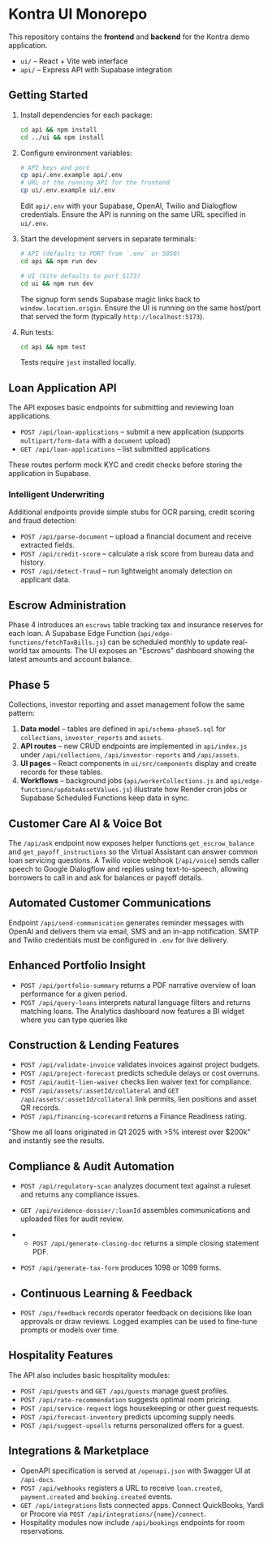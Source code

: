 # Kontra UI Monorepo

This repository contains the **frontend** and **backend** for the Kontra demo application.

- `ui/` – React + Vite web interface
- `api/` – Express API with Supabase integration

## Getting Started

1. Install dependencies for each package:
   ```bash
   cd api && npm install
   cd ../ui && npm install
   ```

2. Configure environment variables:
   ```bash
   # API keys and port
   cp api/.env.example api/.env
   # URL of the running API for the frontend
   cp ui/.env.example ui/.env
   ```

   Edit `api/.env` with your Supabase, OpenAI, Twilio and Dialogflow credentials.
   Ensure the API is running on the same URL specified in `ui/.env`.

3. Start the development servers in separate terminals:
   ```bash
   # API (defaults to PORT from `.env` or 5050)
   cd api && npm run dev

   # UI (Vite defaults to port 5173)
   cd ui && npm run dev
   ```

   The signup form sends Supabase magic links back to `window.location.origin`. 
   Ensure the UI is running on the same host/port that served the form (typically `http://localhost:5173`).

4. Run tests:
   ```bash
   cd api && npm test
   ```

   Tests require `jest` installed locally.

## Loan Application API

The API exposes basic endpoints for submitting and reviewing loan applications.

* `POST /api/loan-applications` – submit a new application (supports `multipart/form-data` with a `document` upload)
* `GET /api/loan-applications` – list submitted applications

These routes perform mock KYC and credit checks before storing the application in Supabase.

### Intelligent Underwriting

Additional endpoints provide simple stubs for OCR parsing, credit scoring and fraud detection:

* `POST /api/parse-document` – upload a financial document and receive extracted fields.
* `POST /api/credit-score` – calculate a risk score from bureau data and history.
* `POST /api/detect-fraud` – run lightweight anomaly detection on applicant data.
  
## Escrow Administration

Phase 4 introduces an `escrows` table tracking tax and insurance reserves for each loan. A Supabase Edge Function (`api/edge-functions/fetchTaxBills.js`) can be scheduled monthly to update real-world tax amounts. The UI exposes an "Escrows" dashboard showing the latest amounts and account balance.

## Phase 5

Collections, investor reporting and asset management follow the same pattern:

1. **Data model** – tables are defined in `api/schema-phase5.sql` for `collections`, `investor_reports` and `assets`.
2. **API routes** – new CRUD endpoints are implemented in `api/index.js` under `/api/collections`, `/api/investor-reports` and `/api/assets`.
3. **UI pages** – React components in `ui/src/components` display and create records for these tables.
4. **Workflows** – background jobs (`api/workerCollections.js` and `api/edge-functions/updateAssetValues.js`) illustrate how Render cron jobs or Supabase Scheduled Functions keep data in sync.

## Customer Care AI & Voice Bot

The `/api/ask` endpoint now exposes helper functions `get_escrow_balance` and `get_payoff_instructions` so the Virtual Assistant can answer common loan servicing questions. A Twilio voice webhook (`/api/voice`) sends caller speech to Google Dialogflow and replies using text-to-speech, allowing borrowers to call in and ask for balances or payoff details.


## Automated Customer Communications

Endpoint `/api/send-communication` generates reminder messages with OpenAI and delivers them via email, SMS and an in-app notification. SMTP and Twilio credentials must be configured in `.env` for live delivery.

## Enhanced Portfolio Insight

- `POST /api/portfolio-summary` returns a PDF narrative overview of loan performance for a given period.
- `POST /api/query-loans` interprets natural language filters and returns matching loans.
  The Analytics dashboard now features a BI widget where you can type queries like
  
  
## Construction & Lending Features

- `POST /api/validate-invoice` validates invoices against project budgets.
- `POST /api/project-forecast` predicts schedule delays or cost overruns.
- `POST /api/audit-lien-waiver` checks lien waiver text for compliance.
- `POST /api/assets/:assetId/collateral` and `GET /api/assets/:assetId/collateral` link permits, lien positions and asset QR records.
- `POST /api/financing-scorecard` returns a Finance Readiness rating.

"Show me all loans originated in Q1 2025 with >5% interest over $200k" and instantly see the results.

## Compliance & Audit Automation

- `POST /api/regulatory-scan` analyzes document text against a ruleset and returns any compliance issues.
- `GET /api/evidence-dossier/:loanId` assembles communications and uploaded files for audit review.
- - `POST /api/generate-closing-doc` returns a simple closing statement PDF.
- `POST /api/generate-tax-form` produces 1098 or 1099 forms.
- ## Continuous Learning & Feedback

- `POST /api/feedback` records operator feedback on decisions like loan approvals or draw reviews. Logged examples can be used to fine-tune prompts or models over time.

## Hospitality Features

The API also includes basic hospitality modules:

- `POST /api/guests` and `GET /api/guests` manage guest profiles.
- `POST /api/rate-recommendation` suggests optimal room pricing.
- `POST /api/service-request` logs housekeeping or other guest requests.
- `POST /api/forecast-inventory` predicts upcoming supply needs.
- `POST /api/suggest-upsells` returns personalized offers for a guest.

## Integrations & Marketplace

- OpenAPI specification is served at `/openapi.json` with Swagger UI at `/api-docs`.
- `POST /api/webhooks` registers a URL to receive `loan.created`, `payment.created` and `booking.created` events.
- `GET /api/integrations` lists connected apps. Connect QuickBooks, Yardi or Procore via `POST /api/integrations/{name}/connect`.
- Hospitality modules now include `/api/bookings` endpoints for room reservations.
